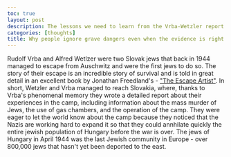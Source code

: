 ```yaml
---
toc: true
layout: post
description: The lessons we need to learn from the Vrba-Wetzler report and the faith of Hungrarian jews.
categories: [thoughts]
title: Why people ignore grave dangers even when the evidence is right in front of them
---
```


Rudolf Vrba and Alfred Wetlzer were two Slovak jews that back in 1944 managed to escape from Auschwitz and were the first jews to do so. The story of their escape is an incredible story of survival and is told in great detail in an excellent book by Jonathan Freedland's - ["The Escape Artist"](https://www.goodreads.com/en/book/show/60194141). 
In short, Wetzler and Vrba managed to reach Slovakia, where, thanks to Vrba's phenomenal memory they wrote a detailed report about their experiences in the camp, including information about the mass murder of Jews, the use of gas chambers, and the operation of the camp. They were eager to let the world know about the camp because they noticed that the Nazis are working hard to expand it so that they could annhilate quickly the entire jewish population of Hungary before the war is over. The jews of Hungary in April 1944 was the last Jewish community in Europe - over 800,000 jews that hasn't yet been deported to the east. 


